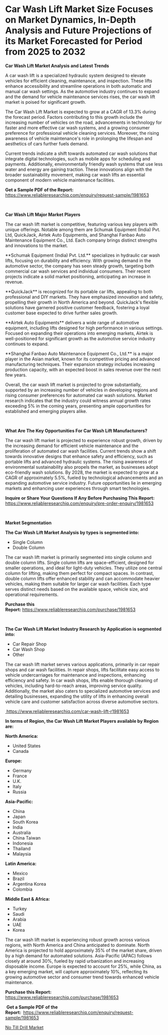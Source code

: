 <p><h1>Car Wash Lift Market Size Focuses on Market Dynamics, In-Depth Analysis and Future Projections of its Market Forecasted for Period from 2025 to 2032</h1></p><p><strong>Car Wash Lift Market Analysis and Latest Trends</strong></p>
<p><p>A car wash lift is a specialized hydraulic system designed to elevate vehicles for efficient cleaning, maintenance, and inspection. These lifts enhance accessibility and streamline operations in both automatic and manual car wash settings. As the automotive industry continues to expand and the demand for vehicle maintenance services rises, the car wash lift market is poised for significant growth.</p><p>The Car Wash Lift Market is expected to grow at a CAGR of 13.3% during the forecast period. Factors contributing to this growth include the increasing number of vehicles on the road, advancements in technology for faster and more effective car wash systems, and a growing consumer preference for professional vehicle cleaning services. Moreover, the rising awareness of vehicle maintenance's role in prolonging the lifespan and aesthetics of cars further fuels demand.</p><p>Current trends indicate a shift towards automated car wash solutions that integrate digital technologies, such as mobile apps for scheduling and payments. Additionally, environmentally friendly wash systems that use less water and energy are gaining traction. These innovations align with the broader sustainability movement, making car wash lifts an essential component of modern vehicle maintenance facilities.</p></p>
<p><strong>Get a Sample PDF of the Report:&nbsp;</strong> <a href="https://www.reliableresearchiq.com/enquiry/request-sample/1981653?utm_campaign=3308&utm_medium=2&utm_source=Github&utm_content=ia&utm_term=10042025&utm_id=car-wash-lift">https://www.reliableresearchiq.com/enquiry/request-sample/1981653</a></p>
<p>&nbsp;</p>
<p><strong>Car Wash Lift Major Market Players</strong></p>
<p><p>The car wash lift market is competitive, featuring various key players with unique offerings. Notable among them are Schumak Equipment (India) Pvt. Ltd, QuickJack, Airtek Auto Equipments, and Shanghai Fanbao Auto Maintenance Equipment Co., Ltd. Each company brings distinct strengths and innovations to the market.</p><p>**Schumak Equipment (India) Pvt. Ltd.** specializes in hydraulic car wash lifts, focusing on durability and efficiency. With growing demand in the automotive sector, the company has seen steady growth, targeting both commercial car wash services and individual consumers. Their recent projects indicate a solid market positioning, anticipating an increase in revenue.</p><p>**QuickJack** is recognized for its portable car lifts, appealing to both professional and DIY markets. They have emphasized innovation and safety, propelling their growth in North America and beyond. QuickJack's flexible solutions have garnered positive customer feedback, fostering a loyal customer base expected to drive further sales growth.</p><p>**Airtek Auto Equipments** delivers a wide range of automotive equipment, including lifts designed for high performance in various settings. Focused on expanding their operations into emerging markets, Airtek is well-positioned for significant growth as the automotive service industry continues to expand.</p><p>**Shanghai Fanbao Auto Maintenance Equipment Co., Ltd.** is a major player in the Asian market, known for its competitive pricing and advanced manufacturing techniques. Their expansion strategy includes increasing production capacity, with an expected boost in sales revenue over the next few years.</p><p>Overall, the car wash lift market is projected to grow substantially, supported by an increasing number of vehicles in developing regions and rising consumer preferences for automated car wash solutions. Market research indicates that the industry could witness annual growth rates exceeding 5% in the coming years, presenting ample opportunities for established and emerging players alike.</p></p>
<p>&nbsp;</p>
<p><strong>What Are The Key Opportunities For Car Wash Lift Manufacturers?</strong></p>
<p><p>The car wash lift market is projected to experience robust growth, driven by the increasing demand for efficient vehicle maintenance and the proliferation of automated car wash facilities. Current trends show a shift towards innovative designs that enhance safety and efficiency, such as portable lifts and advanced hydraulic systems. The rising awareness of environmental sustainability also propels the market, as businesses adopt eco-friendly wash solutions. By 2028, the market is expected to grow at a CAGR of approximately 5.5%, fueled by technological advancements and an expanding automotive service industry. Future opportunities lie in emerging markets and enhancing user experiences through smart technologies.</p></p>
<p><strong>Inquire or Share Your Questions If Any Before Purchasing This Report:</strong> <a href="https://www.reliableresearchiq.com/enquiry/pre-order-enquiry/1981653?utm_campaign=3308&utm_medium=2&utm_source=Github&utm_content=ia&utm_term=10042025&utm_id=car-wash-lift">https://www.reliableresearchiq.com/enquiry/pre-order-enquiry/1981653</a></p>
<p>&nbsp;</p>
<p><strong>Market Segmentation</strong></p>
<p><strong>The Car Wash Lift Market Analysis by types is segmented into:</strong></p>
<p><ul><li>Single Column</li><li>Double Column</li></ul></p>
<p><p>The car wash lift market is primarily segmented into single column and double column lifts. Single column lifts are space-efficient, designed for smaller operations, and ideal for light-duty vehicles. They utilize one central column for lifting, making them perfect for compact spaces. In contrast, double column lifts offer enhanced stability and can accommodate heavier vehicles, making them suitable for larger car wash facilities. Each type serves distinct needs based on the available space, vehicle size, and operational requirements.</p></p>
<p><strong>Purchase this Report:&nbsp;</strong><a href="https://www.reliableresearchiq.com/purchase/1981653?utm_campaign=3308&utm_medium=2&utm_source=Github&utm_content=ia&utm_term=10042025&utm_id=car-wash-lift">https://www.reliableresearchiq.com/purchase/1981653</a></p>
<p>&nbsp;</p>
<p><strong>The Car Wash Lift Market Industry Research by Application is segmented into:</strong></p>
<p><ul><li>Car Repair Shop</li><li>Car Wash Shop</li><li>Other</li></ul></p>
<p><p>The car wash lift market serves various applications, primarily in car repair shops and car wash facilities. In repair shops, lifts facilitate easy access to vehicle undercarriages for maintenance and inspections, enhancing efficiency and safety. In car wash shops, lifts enable thorough cleaning of vehicles, including hard-to-reach areas, improving service quality. Additionally, the market also caters to specialized automotive services and detailing businesses, expanding the utility of lifts in enhancing overall vehicle care and customer satisfaction across diverse automotive sectors.</p></p>
<p><a href="https://www.reliableresearchiq.com/car-wash-lift-r1981653?utm_campaign=3308&utm_medium=2&utm_source=Github&utm_content=ia&utm_term=10042025&utm_id=car-wash-lift">&nbsp;https://www.reliableresearchiq.com/car-wash-lift-r1981653</a></p>
<p><strong>In terms of Region, the Car Wash Lift Market Players available by Region are:</strong></p>
<p>
    <p> <strong> North America: </strong>
        <ul>
            <li>United States</li>
            <li>Canada</li>
        </ul>
        </p> 
    <p> <strong> Europe: </strong>
        <ul>
            <li>Germany</li>
            <li>France</li>
            <li>U.K.</li>
            <li>Italy</li>
            <li>Russia</li>
        </ul>
        </p> 
    <p> <strong> Asia-Pacific: </strong>
        <ul>
            <li>China</li>
            <li>Japan</li>
            <li>South Korea</li>
            <li>India</li>
            <li>Australia</li>
            <li>China Taiwan</li>
            <li>Indonesia</li>
            <li>Thailand</li>
            <li>Malaysia</li>
        </ul>
        </p> 
    <p> <strong> Latin America: </strong>
        <ul>
            <li>Mexico</li>
            <li>Brazil</li>
            <li>Argentina Korea</li>
            <li>Colombia</li>
        </ul>
        </p> 
    <p> <strong> Middle East & Africa: </strong>
        <ul>
            <li>Turkey</li>
            <li>Saudi</li>
            <li>Arabia</li>
            <li>UAE</li>
            <li>Korea</li>
        </ul>
    </p>
    </p>
<p><p>The car wash lift market is experiencing robust growth across various regions, with North America and China anticipated to dominate. North America is projected to hold approximately 35% of the market share, driven by a high demand for automated solutions. Asia-Pacific (APAC) follows closely at around 30%, fueled by rapid urbanization and increasing disposable income. Europe is expected to account for 25%, while China, as a key emerging market, will capture approximately 10%, reflecting its growing automotive sector and consumer trend towards enhanced vehicle maintenance.</p></p>
<p><strong>Purchase this Report: </strong><a href="https://www.reliableresearchiq.com/purchase/1981653?utm_campaign=3308&utm_medium=2&utm_source=Github&utm_content=ia&utm_term=10042025&utm_id=car-wash-lift">https://www.reliableresearchiq.com/purchase/1981653</a></p>
<p>&nbsp;<strong>Get a Sample PDF of the Report:&nbsp;&nbsp;</strong><a href="https://www.reliableresearchiq.com/enquiry/request-sample/1981653?utm_campaign=3308&utm_medium=2&utm_source=Github&utm_content=ia&utm_term=10042025&utm_id=car-wash-lift">https://www.reliableresearchiq.com/enquiry/request-sample/1981653</a></p>
<p><strong></strong></p>
<p><p><a href="https://github.com/arionmp/Market-Research-Report-List-5/blob/main/no-till-drill-market.md?utm_campaign=3308&utm_medium=2&utm_source=Github&utm_content=ia&utm_term=10042025&utm_id=car-wash-lift">No Till Drill Market</a></p></p>